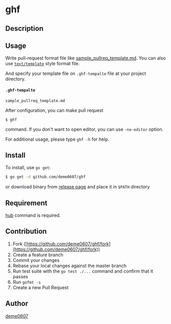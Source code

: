 # ghf



## Description

## Usage

Write pull-request format file like [sample_pullreq_template.md](https://github.com/deme0607/ghf/blob/master/sample_pullreq_template.md).
You can also use [`text/template`](https://golang.org/pkg/text/template/) style format file.

And specify your template file on `.ghf-tempalte` file at your project directory.

#### `.ghf-tempalte`
```
sample_pullreq_template.md
```

After configuration, you can make pull request

```
$ ghf
```

command.
If you don't want to open editor, you can use `-no-editor` option.

For additional usage, please type `ghf -h` for help.

## Install

To install, use `go get`:

```bash
$ go get -d github.com/deme0607/ghf
```

or download binary from [release page](https://github.com/deme0607/ghf/releases) and place it in `$PATH` directory

## Requirement

[hub](https://github.com/github/hub) command is required.

## Contribution

1. Fork ([https://github.com/deme0607/ghf/fork](https://github.com/deme0607/ghf/fork))
1. Create a feature branch
1. Commit your changes
1. Rebase your local changes against the master branch
1. Run test suite with the `go test ./...` command and confirm that it passes
1. Run `gofmt -s`
1. Create a new Pull Request

## Author

[deme0607](https://github.com/deme0607)
